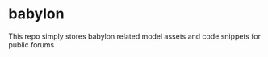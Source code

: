 # babylon

This repo simply stores babylon related model assets and code snippets for public forums
